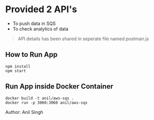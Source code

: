 # Provided 2 API's

- To push data in SQS
- To check analytics of data

> API details has been shared in seperate file named postman.js

## How to Run App

```
npm install
npm start
```

## Run App inside Docker Container

```
docker build -t anil/aws-sqs .
docker run -p 3060:3060 anil/aws-sqs
```

Author: Anil Singh
